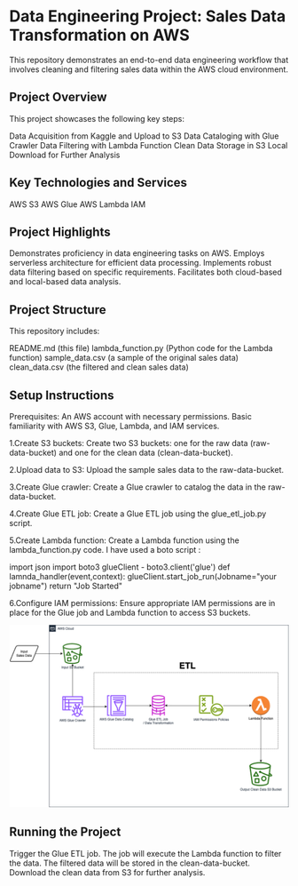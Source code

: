 # Data Engineering Project: Sales Data Transformation on AWS

This repository demonstrates an end-to-end data engineering workflow that involves cleaning and filtering sales data within the AWS cloud environment.

## Project Overview

This project showcases the following key steps:

Data Acquisition from Kaggle and Upload to S3
Data Cataloging with Glue Crawler
Data Filtering with Lambda Function
Clean Data Storage in S3
Local Download for Further Analysis

## Key Technologies and Services

AWS S3
AWS Glue
AWS Lambda
IAM

## Project Highlights

Demonstrates proficiency in data engineering tasks on AWS.
Employs serverless architecture for efficient data processing.
Implements robust data filtering based on specific requirements.
Facilitates both cloud-based and local-based data analysis.
## Project Structure

This repository includes:

README.md (this file)
lambda_function.py (Python code for the Lambda function)
sample_data.csv (a sample of the original sales data)
clean_data.csv (the filtered and clean sales data)

## Setup Instructions

Prerequisites:
An AWS account with necessary permissions.
Basic familiarity with AWS S3, Glue, Lambda, and IAM services.

1.Create S3 buckets:
   Create two S3 buckets: one for the raw data (raw-data-bucket) and one for the clean data (clean-data-bucket).
   
2.Upload data to S3:
   Upload the sample sales data to the raw-data-bucket.

3.Create Glue crawler:
  Create a Glue crawler to catalog the data in the raw-data-bucket.

4.Create Glue ETL job:
  Create a Glue ETL job using the glue_etl_job.py script.

5.Create Lambda function:
  Create a Lambda function using the lambda_function.py code. I have used a boto script :

  import json
  import boto3
  glueClient - boto3.client('glue')
  def lamnda_handler(event,context):
    glueClient.start_job_run(Jobname="your jobname")
    return "Job Started"

6.Configure IAM permissions:
  Ensure appropriate IAM permissions are in place for the Glue job and Lambda function to access S3 buckets.

![Architecture](aws_arch.png)

## Running the Project

Trigger the Glue ETL job.
The job will execute the Lambda function to filter the data.
The filtered data will be stored in the clean-data-bucket.
Download the clean data from S3 for further analysis.
